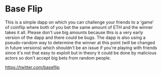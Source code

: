 # Base Flip

This is a simple dapp on which you can challenge your friends to a 'game' of coinflip where both of you bet the same amount of ETH and the winner takes it all. Please don't use big amounts because this is a very early version of the dapp and there could be bugs. The dapp is also using a pseudo-random way to determine the winner at this point (will be changed in future versions) which shouldn't be an issue if you're playing with friends since it's not that easy to exploit but in theory it could be done by malicious actors so don't accept big bets from random people.

https://twitter.com/baseflip
